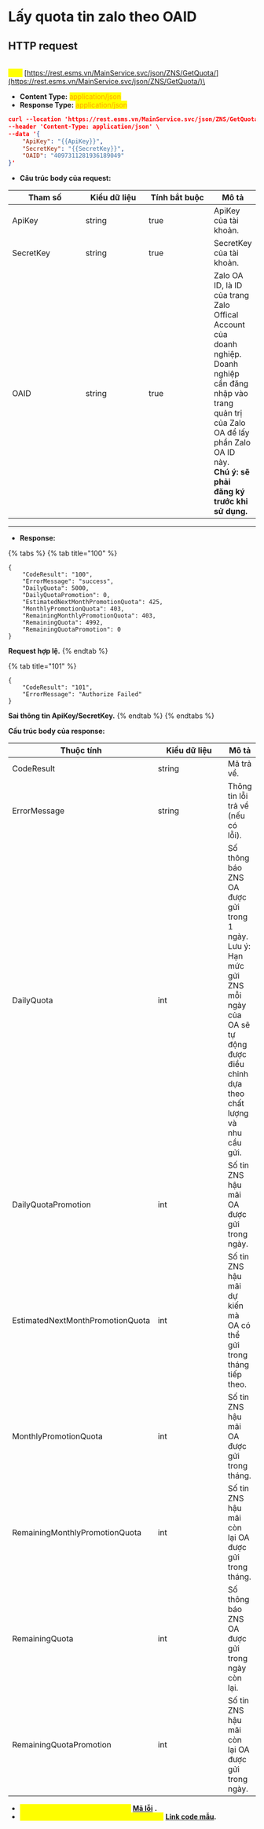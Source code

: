 # Lấy quota tin zalo theo OAID

## HTTP request

\
<mark style="color:yellow;">**`POST`**</mark> [https://rest.esms.vn/MainService.svc/json/ZNS/GetQuota/](https://rest.esms.vn/MainService.svc/json/ZNS/GetQuota/)\


* **Content Type:** <mark style="color:orange;">application/json</mark>
* **Response Type:** <mark style="color:orange;">application/json</mark>

```json
curl --location 'https://rest.esms.vn/MainService.svc/json/ZNS/GetQuota/' \
--header 'Content-Type: application/json' \
--data '{
    "ApiKey": "{{ApiKey}}",
    "SecretKey": "{{SecretKey}}",
    "OAID": "4097311281936189049"
}'
```

* **Câu trúc body của request:**

<table><thead><tr><th width="151">Tham số</th><th width="134">Kiểu dữ liệu </th><th width="141" data-type="checkbox">Tính bắt buộc</th><th>Mô tả</th></tr></thead><tbody><tr><td>ApiKey</td><td>string</td><td>true</td><td>ApiKey của tài khoản.</td></tr><tr><td>SecretKey</td><td>string</td><td>true</td><td>SecretKey của tài khoản.</td></tr><tr><td>OAID</td><td>string</td><td>true</td><td>Zalo OA ID, là ID của trang Zalo Offical Account của doanh nghiệp. <br>Doanh nghiệp cần đăng nhập vào trang quản trị của Zalo OA để lấy phần Zalo OA ID này.<br><strong>Chú ý: sẽ phải đăng ký trước khi sử dụng.</strong></td></tr></tbody></table>

***

* **Response:**

{% tabs %}
{% tab title="100" %}
```
{
    "CodeResult": "100",
    "ErrorMessage": "success",
    "DailyQuota": 5000,
    "DailyQuotaPromotion": 0,
    "EstimatedNextMonthPromotionQuota": 425,
    "MonthlyPromotionQuota": 403,
    "RemainingMonthlyPromotionQuota": 403,
    "RemainingQuota": 4992,
    "RemainingQuotaPromotion": 0
}
```

**Request hợp lệ.**
{% endtab %}

{% tab title="101" %}
```
{
    "CodeResult": "101",
    "ErrorMessage": "Authorize Failed"
}
```

**Sai thông tin ApiKey/SecretKey.**
{% endtab %}
{% endtabs %}

**Cấu trúc body của response:**

<table><thead><tr><th width="262.4000244140625">Thuộc tính</th><th width="137.800048828125">Kiểu dữ liệu</th><th>Mô tả</th></tr></thead><tbody><tr><td>CodeResult</td><td>string</td><td>Mã trả về.</td></tr><tr><td>ErrorMessage</td><td>string</td><td>Thông tin lỗi trả về (nếu có lỗi).</td></tr><tr><td>DailyQuota</td><td>int</td><td>Số thông báo ZNS OA được gửi trong 1 ngày.<br>Lưu ý: Hạn mức gửi ZNS mỗi ngày của OA sẽ tự động được điều chỉnh dựa theo chất lượng và nhu cầu gửi.</td></tr><tr><td>DailyQuotaPromotion</td><td>int</td><td>Số tin ZNS hậu mãi OA được gửi trong ngày.</td></tr><tr><td>EstimatedNextMonthPromotionQuota</td><td>int</td><td>Số tin ZNS hậu mãi dự kiến mà OA có thể gửi trong tháng tiếp theo.</td></tr><tr><td>MonthlyPromotionQuota</td><td>int</td><td>Số tin ZNS hậu mãi OA được gửi trong tháng.</td></tr><tr><td>RemainingMonthlyPromotionQuota</td><td>int</td><td>Số tin ZNS hậu mãi còn lại OA được gửi trong tháng.</td></tr><tr><td>RemainingQuota</td><td>int</td><td>Số thông báo ZNS OA được gửi trong ngày còn lại.</td></tr><tr><td>RemainingQuotaPromotion</td><td>int</td><td>Số tin ZNS hậu mãi còn lại OA được gửi trong ngày.</td></tr></tbody></table>

* _<mark style="color:yellow;">**Thông chi tiết mã lỗi xem ở bảng:**</mark>_ [**Mã lỗi**](../bang-ma-loi.md) **.**
* _<mark style="color:yellow;">**Lấy code mẫu các ngôn ngữ trên Postman:**</mark>_ [**Link code mẫu**](https://samplefordevelopers.esms.vn/#f7a3f3f8-3bb2-4b53-af42-66afe6966a69)**.**
